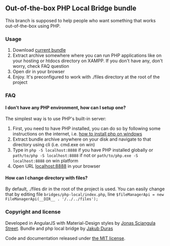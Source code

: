 ## Out-of-the-box PHP Local Bridge bundle

This branch is supposed to help people who want something that works out-of-the-box using PHP.

### Usage

1. Download [current bundle](https://github.com/durasj/angular-filemanager/raw/bundle-php-local/bundle/master-2017-02-19.zip)
2. Extract archive somewhere where you can run PHP applications like on your hosting or htdocs directory on XAMPP. If you don't have any, don't worry, check FAQ question 
3. Open dir in your browser
4. Enjoy. It's preconfigured to work with ./files directory at the root of the project

### FAQ

#### I don't have any PHP environment, how can I setup one?
The simplest way is to use PHP's built-in server:
1. First, you need to have PHP installed, you can do so by following some instructions on the internet, i.e. [how to install php on windows](https://www.google.sk/search?q=how+to+install+php+on+windows)
2. Extract bundle archive anywhere on your disk and navigate to that directory using cli (i.e. cmd.exe on win)
3. Type in `php -S localhost:8888` if you have PHP installed globally or `path/to/php -S localhost:8888` if not or `path/to/php.exe -S localhost:8888` on win platform
4. Open URL [localhost:8888](http://localhost:8888) in your browser

#### How can I change directory with files?
By default, ./files dir in the root of the project is used. You can easily change that by editing file `bridges/php-local/index.php`, line `$fileManagerApi = new FileManagerApi(__DIR__ . '/../../files');`

### Copyright and license
Developed in AngularJS with Material-Design styles by [Jonas Sciangula Street](https://github.com/joni2back).
Bundle and php local bridge by [Jakub Duras](https://github.com/jduras)

Code and documentation released under [the MIT license](https://github.com/joni2back/angular-filemanager/blob/master/LICENSE).

